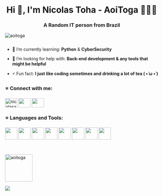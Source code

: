 <h1 align="center">Hi 👋, I'm Nicolas Toha - AoiToga  🌈🏳️‍⚧️</h1>
<h3 align="center">A Random IT person from Brazil</h3>

<p align="left"><img src="https://komarev.com/ghpvc/?username=AoiToga&label=Profile%20views&color=0e75b6&style=flat" alt="aoitoga" /> </p>

<p align="left"> <a href="https://twitter.com/" target="blank"><img src="https://img.shields.io/twitter/follow/?logo=twitter&style=for-the-badge" alt="" /></a> </p>

- 🌱 I’m currently learning: **Python** & **CyberSecurity**

- 🤔 I’m looking for help with: **Back-end development & any tools that might be helpful**

- ⚡ Fun fact: **I just like coding sometimes and drinking a lot of tea ( •̀ ω •́ )**

<h3 align="left">⭐ Connect with me:</h3>

<p align="left">
<a href="https://linkedin.com/in/nicolasasrodrigues" target="blank">
  <img height="30" width="40" align="center" src="https://raw.githubusercontent.com/rahuldkjain/github-profile-readme-generator/master/src/images/icons/Social/linked-in-alt.svg" alt="nicolasasrodrigues"/></a>

<a href="https://www.instagram.com/hamburgi_catt/" target="blank">
  <img height="30" width="40" align="center" src="https://raw.githubusercontent.com/rahuldkjain/github-profile-readme-generator/master/src/images/icons/Social/instagram.svg"/></a>

  <a href="https://discord.com/channels/@me/279367840073777152/" target="blank">
  <img height="30" width="40" align="center" src="https://raw.githubusercontent.com/rahuldkjain/github-profile-readme-generator/master/src/images/icons/Social/discord.svg"/></a>
</p>


<h3 align="left">⭐ Languages and Tools:</h3>

<p align="left"> 

<img width="40" height="40" src="https://skillicons.dev/icons?i=py"/> 

<img width="40" height="40" src="https://skillicons.dev/icons?i=cs"/>

<img width="40" height="40" src="https://skillicons.dev/icons?i=git"/>

<img width="40" height="40" src="https://skillicons.dev/icons?i=github"/>

<img width="40" height="40" src="https://skillicons.dev/icons?i=linux"/>

<img width="40" height="40" src="https://skillicons.dev/icons?i=windows"/>

<img width="40" height="40" src="https://skillicons.dev/icons?i=html"/>

<img width="40" height="40" src="https://skillicons.dev/icons?i=js"/>


</p>
<br>


<p><img display="block" width="90" height="90"; src="https://media.discordapp.net/attachments/809593485728022549/1303359299329855530/rabbit.png?ex=672b7770&is=672a25f0&hm=e009ddf6516aa750a203a6477bc6132b34eb46d180941aa1b9619bf523b5a7dc&=&format=webp&quality=lossless&width=460&height=460"          alt="aoitoga" /></p>

<img src="http://github-profile-summary-cards.vercel.app/api/cards/profile-details?username=AoiToga&theme=radical"/>

